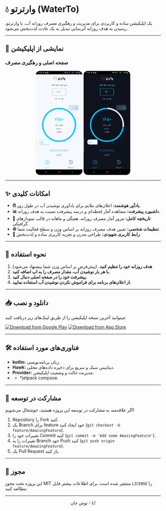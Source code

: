# 💧 وارترتو (WaterTo)

یک اپلیکیشن ساده و کاربردی برای مدیریت و رهگیری مصرف روزانه آب. با وارترتو، رسیدن به هدف روزانه آبرسانی تبدیل به یک عادت لذت‌بخش می‌شود.

---

## 📸 نمایشی از اپلیکیشن

### صفحه اصلی و رهگیری مصرف
<p align="center">
  <img src="./fastlane/metadata/android/en-US/images/phoneScreenshots/watereto_home.png" width="30%" alt="صفحه اصلی وارترتو - نمایش پیشرفت روزانه"/>
    <img src="./fastlane/metadata/android/en-US/images/phoneScreenshots/watereto_home_dark.png" width="30%" alt="صفحه اصلی وارترتو - نمایش پیشرفت روزانه"/>
</p>

---

## ✨ امکانات کلیدی

*   **⏰ یادآور هوشمند:** اعلان‌های ملایم برای یادآوری نوشیدن آب در طول روز.
*   **📊 داشبورد پیشرفت:** مشاهده آمار لحظه‌ای و درصد پیشرفت نسبت به هدف روزانه.
*   **📅 تاریخچه کامل:** مرور آمار مصرف روزانه، هفتگی و ماهانه در قالب نمودارهای گرافیکی.
*   **⚙️ تنظیمات شخصی:** تعیین هدف مصرف روزانه بر اساس وزن و سطح فعالیت شما.
*   **🎨 رابط کاربری شهودی:** طراحی مدرن و تجربه کاربری ساده و لذت‌بخش.

---

## 🚀 نحوه استفاده

1.  **هدف روزانه خود را تنظیم کنید.** (پیش‌فرض بر اساس وزن شما پیشنهاد می‌شود)
2.  **با هر بار نوشیدن آب، مقدار مصرف را به اپ اضافه کنید.**
3.  **پیشرفت خود را در صفحه اصلی دنبال کنید.**
4.  **از اعلان‌های برنامه برای فراموش نکردن نوشیدن آب استفاده نمایید.**

---

## 📥 دانلود و نصب

میتوانید آخرین نسخه اپلیکیشن را از طریق لینک‌های زیر دریافت کنید:

[<img src="https://play.google.com/intl/en_us/badges/static/images/badges/en_badge_web_generic.png" width="200" alt="Download from Google Play"/>](https://play.google.com/store/apps/details?id=com.yourcompany.waterto)
[<img src="https://tools.applemediaservices.com/api/badges/download-on-the-app-store/black/en-us?size=250x83" width="160" alt="Download from App Store"/>](https://apps.apple.com/us/app/waterto/id123456789)

---

## 🛠️ فناوری‌های مورد استفاده


*   **kotlin:** زبان برنامه‌نویسی.
*   **Hawk:** دیتابیس سبک و سریع برای ذخیره داده‌های محلی.
*   **Provider:** مدیریت حالت و وضعیت اپلیکیشن.
*   *   *jetpack compsoe.

---

## 🤝 مشارکت در توسعه

اگر علاقه‌مند به مشارکت در توسعه این پروژه هستید، خوشحال می‌شویم!
1.  Repository را Fork کنید.
2.  یک Branch برای feature خود ایجاد کنید (`git checkout -b feature/AmazingFeature`).
3.  تغییرات خود را Commit کنید (`git commit -m 'Add some AmazingFeature'`).
4.  تغییرات را به Branch خود Push کنید (`git push origin feature/AmazingFeature`).
5.  یک Pull Request باز کنید.

---

## 📄 مجوز

این پروژه تحت مجوز MIT منتشر شده است. برای اطلاعات بیشتر فایل `LICENSE` را مطالعه کنید.

---
<p align="center">
با 💧 نوش جان!
</p>
